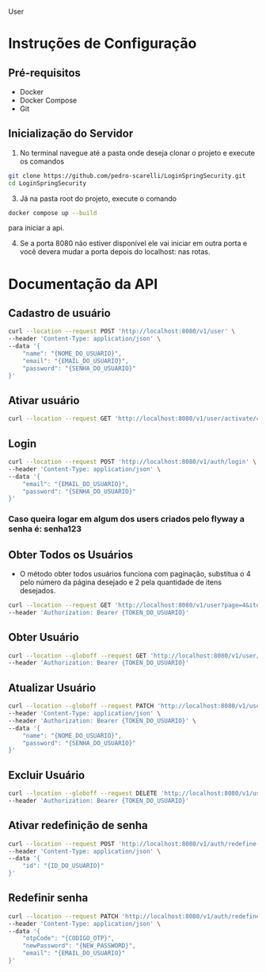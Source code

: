 User

# Instruções de Configuração

## Pré-requisitos

- Docker
- Docker Compose
- Git

## Inicialização do Servidor

1. No terminal navegue até a pasta onde deseja clonar o projeto e execute os comandos

```bash
git clone https://github.com/pedro-scarelli/LoginSpringSecurity.git
cd LoginSpringSecurity
```

3. Já na pasta root do projeto, execute o comando

```bash
docker compose up --build
```

para iniciar a api.

4. Se a porta 8080 não estiver disponível ele vai iniciar em outra porta e você devera mudar a porta depois do localhost: nas rotas.

# Documentação da API

## Cadastro de usuário

```bash
curl --location --request POST 'http://localhost:8080/v1/user' \
--header 'Content-Type: application/json' \
--data '{
    "name": "{NOME_DO_USUARIO}",
    "email": "{EMAIL_DO_USUARIO}",
    "password": "{SENHA_DO_USUARIO}"
}'
```

## Ativar usuário

```bash
curl --location --request GET 'http://localhost:8080/v1/user/activate/cc1ca03c-e231-4349-9494-479f8f573217'
```

## Login

```bash
curl --location --request POST 'http://localhost:8080/v1/auth/login' \
--header 'Content-Type: application/json' \
--data '{
    "email": "{EMAIL_DO_USUARIO}",
    "password": "{SENHA_DO_USUARIO}"
}'
```

### Caso queira logar em algum dos users criados pelo flyway a senha é: senha123

## Obter Todos os Usuários

- O método obter todos usuários funciona com paginação, substitua o 4 pelo número da página desejado e 2 pela quantidade de itens desejados.

```bash
curl --location --request GET 'http://localhost:8080/v1/user?page=4&items=2' \
--header 'Authorization: Bearer {TOKEN_DO_USUARIO}'
```

## Obter Usuário

```bash
curl --location --globoff --request GET 'http://localhost:8080/v1/user/{ID_DO_USUARIO}' \
--header 'Authorization: Bearer {TOKEN_DO_USUARIO}'
```

## Atualizar Usuário

```bash
curl --location --globoff --request PATCH 'http://localhost:8080/v1/user/{ID_DO_USUARIO}' \
--header 'Content-Type: application/json' \
--header 'Authorization: Bearer {TOKEN_DO_USUARIO}' \
--data '{
    "name": "{NOME_DO_USUARIO}",
    "password": "{SENHA_DO_USUARIO}"
}'
```

## Excluir Usuário

```bash
curl --location --globoff --request DELETE 'http://localhost:8080/v1/user/{ID_DO_USUARIO}' \
--header 'Authorization: Bearer {TOKEN_DO_USUARIO}'
```

## Ativar redefinição de senha

```bash
curl --location --request POST 'http://localhost:8080/v1/auth/redefine-password/activate' \
--header 'Content-Type: application/json' \
--data '{
    "id": "{ID_DO_USUARIO}"
}'
```

## Redefinir senha

```bash
curl --location --request PATCH 'http://localhost:8080/v1/auth/redefine-password' \
--header 'Content-Type: application/json' \
--data '{
    "otpCode": "{CODIGO_OTP}",
    "newPassword": "{NEW_PASSWORD}",
    "email": "{EMAIL_DO_USUARIO}"
}'
```
